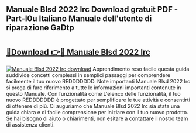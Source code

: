 ## Manuale Blsd 2022 Irc Download gratuit PDF - Part-I0u Italiano Manuale dell'utente di riparazione GaDtp

# <h2><a href="http://dffoong.blite.top/?on=Manuale+Blsd+2022+Irc">🔗Download 👉🔴 Manuale Blsd 2022 Irc</a></h2>

[![Manuale Blsd 2022 Irc download](https://i.imgur.com/lujVjoI.png)](http://dffoong.blite.top/?on=Manuale+Blsd+2022+Irc)
Apprendimento reso facile questa guida suddivide concetti complessi in semplici passaggi per comprendere facilmente il tuo nuovo REDDDDDDD. Note importanti Manuale Blsd 2022 Irc si prega di fare riferimento a tutte le informazioni importanti contenute in questo Manuale. Con funzionalità come L'elenco delle funzionalità, il tuo nuovo REDDDDDDD è progettato per semplificare le tue attività e consentirti di ottenere di più. Ci auguriamo che Manuale Blsd 2022 Irc sia stata una guida chiara e di facile comprensione per iniziare con il tuo nuovo prodotto. Se hai bisogno di aiuto o chiarimenti, non esitare a contattare il nostro team di assistenza clienti.
